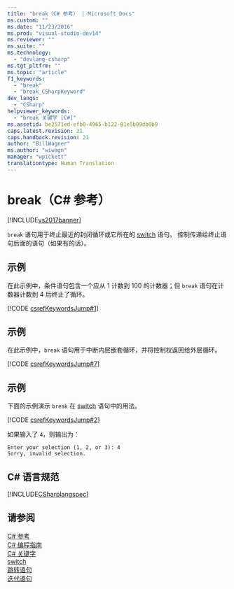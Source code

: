 ```yaml
---
title: "break（C# 参考） | Microsoft Docs"
ms.custom: ""
ms.date: "11/23/2016"
ms.prod: "visual-studio-dev14"
ms.reviewer: ""
ms.suite: ""
ms.technology: 
  - "devlang-csharp"
ms.tgt_pltfrm: ""
ms.topic: "article"
f1_keywords: 
  - "break"
  - "break_CSharpKeyword"
dev_langs: 
  - "CSharp"
helpviewer_keywords: 
  - "break 关键字 [C#]"
ms.assetid: be2571ed-efb0-4965-b122-81e5b09db0b9
caps.latest.revision: 21
caps.handback.revision: 21
author: "BillWagner"
ms.author: "wiwagn"
manager: "wpickett"
translationtype: Human Translation
---
```

# break（C# 参考）
[!INCLUDE[vs2017banner](../../../csharp/includes/vs2017banner.md)]

`break` 语句用于终止最近的封闭循环或它所在的 [switch](../../../csharp/language-reference/keywords/switch.md) 语句。  控制传递给终止语句后面的语句（如果有的话）。  
  
## 示例  
 在此示例中，条件语句包含一个应从 1 计数到 100 的计数器；但 `break` 语句在计数器计数到 4 后终止了循环。  
  
 [!CODE [csrefKeywordsJump#1](../CodeSnippet/VS_Snippets_VBCSharp/csrefKeywordsJump#1)]  
  
## 示例  
 在此示例中，`break` 语句用于中断内层嵌套循环，并将控制权返回给外层循环。  
  
 [!CODE [csrefKeywordsJump#7](../CodeSnippet/VS_Snippets_VBCSharp/csrefKeywordsJump#7)]  
  
## 示例  
 下面的示例演示 `break` 在 [switch](../../../csharp/language-reference/keywords/switch.md) 语句中的用法。  
  
 [!CODE [csrefKeywordsJump#2](../CodeSnippet/VS_Snippets_VBCSharp/csrefKeywordsJump#2)]  
  
 如果输入了 `4`，则输出为：  
  
```  
Enter your selection (1, 2, or 3): 4  
Sorry, invalid selection.  
```  
  
## C\# 语言规范  
 [!INCLUDE[CSharplangspec](../../../csharp/language-reference/keywords/includes/csharplangspec_md.md)]  
  
## 请参阅  
 [C\# 参考](../../../csharp/language-reference/index.md)   
 [C\# 编程指南](../../../csharp/programming-guide/index.md)   
 [C\# 关键字](../../../csharp/language-reference/keywords/index.md)   
 [switch](../../../csharp/language-reference/keywords/switch.md)   
 [跳转语句](../../../csharp/language-reference/keywords/jump-statements.md)   
 [迭代语句](../../../csharp/language-reference/keywords/iteration-statements.md)